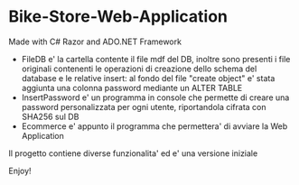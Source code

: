 # Bike-Store-Web-Application
Made with C# Razor and ADO.NET Framework

- FileDB e' la cartella contente il file mdf del DB, inoltre sono presenti i file originali contenenti le operazioni di creazione dello schema del database e le relative insert: al fondo del file  "create object" e' stata aggiunta una colonna password mediante un ALTER TABLE
- InsertPassword e' un programma in console che permette di creare una password personalizzata per ogni utente, riportandola cifrata con SHA256 sul DB
- Ecommerce e' appunto il programma che permettera' di avviare la Web Application

Il progetto contiene diverse funzionalita' ed e' una versione iniziale

Enjoy! 
